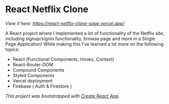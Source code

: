 # React Netflix Clone
*View it here: https://react-netflix-clone-sage.vercel.app/*

A React project where I implemented a lot of functionality of the Netflix site, including signup/signin functionality, browse page and more in a Single Page Application! 
While making this I've learned a lot more on the following topics:

* React (Functional Components, Hooks, Context)
* React-Router-DOM
* Compound Components
* Styled Components
* Vercel deployment
* Firebase ( Auth & Firestore )


*This project was bootstrapped with [Create React App](https://github.com/facebook/create-react-app).*

